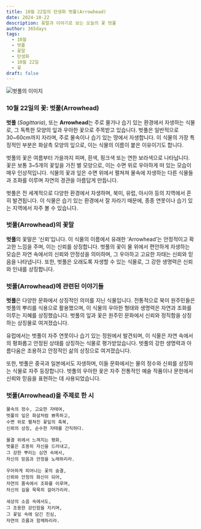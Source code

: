 ```yaml
---
title: 10월 22일의 탄생화 벗풀(Arrowhead)
date: 2024-10-22
description: 꽃말과 이야기로 보는 오늘의 꽃 벗풀
author: 365days
tags:
  - 10월
  - 벗풀
  - 꽃말
  - 탄생화
  - 10월 22일
  - 꽃
draft: false
---
```



![벗풀의 이미지](https://cdn.pixabay.com/photo/2018/06/11/19/14/arrowhead-3469144_640.jpg#center)


### 10월 22일의 꽃: 벗풀(Arrowhead)

**벗풀** (*Sagittaria*), 또는 **Arrowhead**는 주로 물가나 습기 있는 환경에서 자생하는 식물로, 그 독특한 모양의 잎과 우아한 꽃으로 주목받고 있습니다. 벗풀은 일반적으로 30~60cm까지 자라며, 주로 물속이나 습기 있는 땅에서 자생합니다. 이 식물의 가장 특징적인 부분은 화살촉 모양의 잎으로, 이는 식물의 이름이 붙은 이유이기도 합니다.

벗풀의 꽃은 여름부터 가을까지 피며, 흰색, 핑크색 또는 연한 보라색으로 나타납니다. 꽃은 보통 3~5개의 꽃잎을 가진 별 모양으로, 이는 수면 위로 우아하게 떠 있는 모습이 매우 인상적입니다. 식물의 꽃과 잎은 수면 위에서 펼쳐져 물속에 자생하는 다른 식물들과 조화를 이루며 자연의 경관을 아름답게 만듭니다.

벗풀은 전 세계적으로 다양한 환경에서 자생하며, 북미, 유럽, 아시아 등의 지역에서 흔히 발견됩니다. 이 식물은 습기 있는 환경에서 잘 자라기 때문에, 종종 연못이나 습기 있는 지역에서 자주 볼 수 있습니다.

### 벗풀(Arrowhead)의 꽃말

**벗풀**의 꽃말은 ‘신뢰’입니다. 이 식물의 이름에서 유래한 ‘Arrowhead’는 안정적이고 확고한 느낌을 주며, 이는 신뢰를 상징합니다. 벗풀의 꽃이 물 위에서 편안하게 자생하는 모습은 자연 속에서의 신뢰와 안정성을 의미하며, 그 우아하고 고요한 자태는 신뢰와 믿음을 나타냅니다. 또한, 벗풀은 오래도록 자생할 수 있는 식물로, 그 강한 생명력은 신뢰와 인내를 상징합니다.

### 벗풀(Arrowhead)에 관련된 이야기들

**벗풀**은 다양한 문화에서 상징적인 의미를 지닌 식물입니다. 전통적으로 북미 원주민들은 벗풀의 뿌리를 식용으로 활용했으며, 이 식물의 우아한 형태와 생명력은 자연과 조화를 이루는 지혜를 상징했습니다. 벗풀의 잎과 꽃은 원주민 문화에서 신뢰와 정직함을 상징하는 상징물로 여겨졌습니다.

유럽에서는 벗풀이 자주 연못이나 습기 있는 정원에서 발견되며, 이 식물은 자연 속에서의 평화롭고 안정된 상태를 상징하는 식물로 평가받았습니다. 벗풀의 강한 생명력과 아름다움은 조용하고 안정적인 삶의 상징으로 여겨졌습니다. 

또한, 벗풀은 중국과 일본에서도 자생하며, 이들 문화에서는 물의 정수와 신뢰를 상징하는 식물로 자주 등장합니다. 벗풀의 우아한 꽃은 자주 전통적인 예술 작품이나 문헌에서 신뢰와 믿음을 표현하는 데 사용되었습니다.

### 벗풀(Arrowhead)을 주제로 한 시

	물속의 정수, 고요한 자태여,
	벗풀의 잎은 화살처럼 뾰족하고,
	수면 위로 펼쳐진 꽃잎의 축복,
	신뢰의 상징, 순수한 자태를 간직하다.
	
	물결 위에서 느껴지는 평화,
	벗풀은 조용히 자신을 드러내고,
	그 강한 뿌리는 심연 속에서,
	자신의 믿음과 안정을 노래하리라.
	
	우아하게 피어나는 꽃의 숨결,
	신뢰와 안정의 화신이 되어,
	자연의 품속에서 조화를 이루며,
	자신의 길을 묵묵히 걸어가리라.
	
	세상의 소음 속에서도,
	그 조용한 강인함을 지키며,
	그 꽃잎 속에 담긴 진심,
	자연의 흐름과 함께하리라.